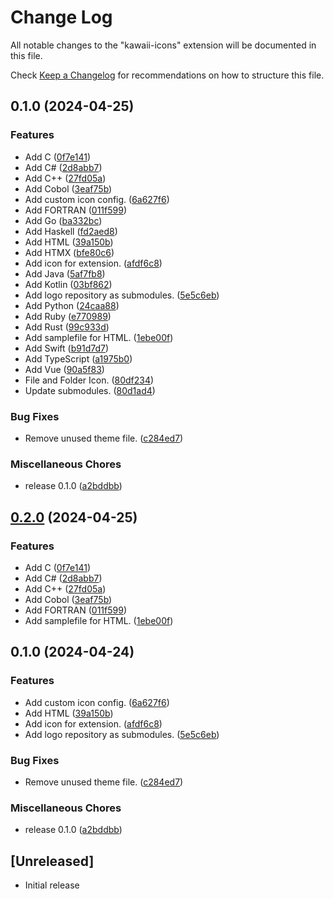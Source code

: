 # Change Log

All notable changes to the "kawaii-icons" extension will be documented in this file.

Check [Keep a Changelog](http://keepachangelog.com/) for recommendations on how to structure this file.

## 0.1.0 (2024-04-25)


### Features

* Add C ([0f7e141](https://github.com/ryohidaka/kawaii-icons/commit/0f7e141e86a0d5b9bf428b6eae37c1da01220700))
* Add C# ([2d8abb7](https://github.com/ryohidaka/kawaii-icons/commit/2d8abb70a5ec2a788dd1f817473a0bfe987e498b))
* Add C++ ([27fd05a](https://github.com/ryohidaka/kawaii-icons/commit/27fd05adcecd6b8b715929bfd7c1eb8f52bb2575))
* Add Cobol ([3eaf75b](https://github.com/ryohidaka/kawaii-icons/commit/3eaf75bd833604e5cccabe975662c5e839a2418d))
* Add custom icon config. ([6a627f6](https://github.com/ryohidaka/kawaii-icons/commit/6a627f6f91395e533a472de166f3cf7138228300))
* Add FORTRAN ([011f599](https://github.com/ryohidaka/kawaii-icons/commit/011f5992fbfbc643ed4a260dcb1c9b82acadbd4d))
* Add Go ([ba332bc](https://github.com/ryohidaka/kawaii-icons/commit/ba332bce564f4c1ce10a41963b9bd1178180297f))
* Add Haskell ([fd2aed8](https://github.com/ryohidaka/kawaii-icons/commit/fd2aed828253e324002152996cf10bb72854fcd6))
* Add HTML ([39a150b](https://github.com/ryohidaka/kawaii-icons/commit/39a150bed62ece95bd68d69a848f2c880a4862cf))
* Add HTMX ([bfe80c6](https://github.com/ryohidaka/kawaii-icons/commit/bfe80c61c04455c56660eac0d396474173fad417))
* Add icon for extension. ([afdf6c8](https://github.com/ryohidaka/kawaii-icons/commit/afdf6c838572a3c5116d711bc236161646a3c7a5))
* Add Java ([5af7fb8](https://github.com/ryohidaka/kawaii-icons/commit/5af7fb8dbaad2dddacd92919cbda3a50e9d10f01))
* Add Kotlin ([03bf862](https://github.com/ryohidaka/kawaii-icons/commit/03bf8621066673b83a52f95c804046fc86a2e087))
* Add logo repository as submodules. ([5e5c6eb](https://github.com/ryohidaka/kawaii-icons/commit/5e5c6ebc7f0365fecdd3ee486d262df5059a3550))
* Add Python ([24caa88](https://github.com/ryohidaka/kawaii-icons/commit/24caa880b40af0c1468fe9f5b89553806a28fcf3))
* Add Ruby ([e770989](https://github.com/ryohidaka/kawaii-icons/commit/e77098902f6ace9b3bc552a744cde0da6170f47a))
* Add Rust ([99c933d](https://github.com/ryohidaka/kawaii-icons/commit/99c933d32cc2b43125269b7aa2ede0afc9725dd2))
* Add samplefile for HTML. ([1ebe00f](https://github.com/ryohidaka/kawaii-icons/commit/1ebe00f2d71b9276105683cc9cc67af7054b2bff))
* Add Swift ([b91d7d7](https://github.com/ryohidaka/kawaii-icons/commit/b91d7d75f966f2c41ff79ca9d20c5868357a56e2))
* Add TypeScript ([a1975b0](https://github.com/ryohidaka/kawaii-icons/commit/a1975b020eb45d490f927d0d7a0fc9248fda3265))
* Add Vue ([90a5f83](https://github.com/ryohidaka/kawaii-icons/commit/90a5f837d4b3bb8acfcc52e1aaf52143394f9f50))
* File and Folder Icon. ([80df234](https://github.com/ryohidaka/kawaii-icons/commit/80df2347fbad35e9f4c56dc31e1eb6ec2000da19))
* Update submodules. ([80d1ad4](https://github.com/ryohidaka/kawaii-icons/commit/80d1ad4ea33cbdecace1ca187609f1ef39acdf8b))


### Bug Fixes

* Remove unused theme file. ([c284ed7](https://github.com/ryohidaka/kawaii-icons/commit/c284ed7499704203fa04da8a01378747a93a1182))


### Miscellaneous Chores

* release 0.1.0 ([a2bddbb](https://github.com/ryohidaka/kawaii-icons/commit/a2bddbbd63daccc78108ae5fa276c4289057ea0f))

## [0.2.0](https://github.com/ryohidaka/kawaii-icons/compare/v0.1.0...v0.2.0) (2024-04-25)


### Features

* Add C ([0f7e141](https://github.com/ryohidaka/kawaii-icons/commit/0f7e141e86a0d5b9bf428b6eae37c1da01220700))
* Add C# ([2d8abb7](https://github.com/ryohidaka/kawaii-icons/commit/2d8abb70a5ec2a788dd1f817473a0bfe987e498b))
* Add C++ ([27fd05a](https://github.com/ryohidaka/kawaii-icons/commit/27fd05adcecd6b8b715929bfd7c1eb8f52bb2575))
* Add Cobol ([3eaf75b](https://github.com/ryohidaka/kawaii-icons/commit/3eaf75bd833604e5cccabe975662c5e839a2418d))
* Add FORTRAN ([011f599](https://github.com/ryohidaka/kawaii-icons/commit/011f5992fbfbc643ed4a260dcb1c9b82acadbd4d))
* Add samplefile for HTML. ([1ebe00f](https://github.com/ryohidaka/kawaii-icons/commit/1ebe00f2d71b9276105683cc9cc67af7054b2bff))

## 0.1.0 (2024-04-24)


### Features

* Add custom icon config. ([6a627f6](https://github.com/ryohidaka/kawaii-icons/commit/6a627f6f91395e533a472de166f3cf7138228300))
* Add HTML ([39a150b](https://github.com/ryohidaka/kawaii-icons/commit/39a150bed62ece95bd68d69a848f2c880a4862cf))
* Add icon for extension. ([afdf6c8](https://github.com/ryohidaka/kawaii-icons/commit/afdf6c838572a3c5116d711bc236161646a3c7a5))
* Add logo repository as submodules. ([5e5c6eb](https://github.com/ryohidaka/kawaii-icons/commit/5e5c6ebc7f0365fecdd3ee486d262df5059a3550))


### Bug Fixes

* Remove unused theme file. ([c284ed7](https://github.com/ryohidaka/kawaii-icons/commit/c284ed7499704203fa04da8a01378747a93a1182))


### Miscellaneous Chores

* release 0.1.0 ([a2bddbb](https://github.com/ryohidaka/kawaii-icons/commit/a2bddbbd63daccc78108ae5fa276c4289057ea0f))

## [Unreleased]

- Initial release
